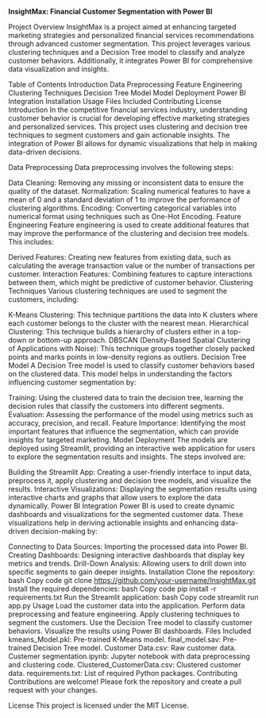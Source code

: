 **InsightMax: Financial Customer Segmentation with Power BI**


Project Overview
InsightMax is a project aimed at enhancing targeted marketing strategies and personalized financial services recommendations through advanced customer segmentation. This project leverages various clustering techniques and a Decision Tree model to classify and analyze customer behaviors. Additionally, it integrates Power BI for comprehensive data visualization and insights.


Table of Contents
Introduction
Data Preprocessing
Feature Engineering
Clustering Techniques
Decision Tree Model
Model Deployment
Power BI Integration
Installation
Usage
Files Included
Contributing
License
Introduction
In the competitive financial services industry, understanding customer behavior is crucial for developing effective marketing strategies and personalized services. This project uses clustering and decision tree techniques to segment customers and gain actionable insights. The integration of Power BI allows for dynamic visualizations that help in making data-driven decisions.

Data Preprocessing
Data preprocessing involves the following steps:

Data Cleaning: Removing any missing or inconsistent data to ensure the quality of the dataset.
Normalization: Scaling numerical features to have a mean of 0 and a standard deviation of 1 to improve the performance of clustering algorithms.
Encoding: Converting categorical variables into numerical format using techniques such as One-Hot Encoding.
Feature Engineering
Feature engineering is used to create additional features that may improve the performance of the clustering and decision tree models. This includes:

Derived Features: Creating new features from existing data, such as calculating the average transaction value or the number of transactions per customer.
Interaction Features: Combining features to capture interactions between them, which might be predictive of customer behavior.
Clustering Techniques
Various clustering techniques are used to segment the customers, including:

K-Means Clustering: This technique partitions the data into K clusters where each customer belongs to the cluster with the nearest mean.
Hierarchical Clustering: This technique builds a hierarchy of clusters either in a top-down or bottom-up approach.
DBSCAN (Density-Based Spatial Clustering of Applications with Noise): This technique groups together closely packed points and marks points in low-density regions as outliers.
Decision Tree Model
A Decision Tree model is used to classify customer behaviors based on the clustered data. This model helps in understanding the factors influencing customer segmentation by:

Training: Using the clustered data to train the decision tree, learning the decision rules that classify the customers into different segments.
Evaluation: Assessing the performance of the model using metrics such as accuracy, precision, and recall.
Feature Importance: Identifying the most important features that influence the segmentation, which can provide insights for targeted marketing.
Model Deployment
The models are deployed using Streamlit, providing an interactive web application for users to explore the segmentation results and insights. The steps involved are:

Building the Streamlit App: Creating a user-friendly interface to input data, preprocess it, apply clustering and decision tree models, and visualize the results.
Interactive Visualizations: Displaying the segmentation results using interactive charts and graphs that allow users to explore the data dynamically.
Power BI Integration
Power BI is used to create dynamic dashboards and visualizations for the segmented customer data. These visualizations help in deriving actionable insights and enhancing data-driven decision-making by:

Connecting to Data Sources: Importing the processed data into Power BI.
Creating Dashboards: Designing interactive dashboards that display key metrics and trends.
Drill-Down Analysis: Allowing users to drill down into specific segments to gain deeper insights.
Installation
Clone the repository:
bash
Copy code
git clone https://github.com/your-username/InsightMax.git
Install the required dependencies:
bash
Copy code
pip install -r requirements.txt
Run the Streamlit application:
bash
Copy code
streamlit run app.py
Usage
Load the customer data into the application.
Perform data preprocessing and feature engineering.
Apply clustering techniques to segment the customers.
Use the Decision Tree model to classify customer behaviors.
Visualize the results using Power BI dashboards.
Files Included
kmeans_Model.pkl: Pre-trained K-Means model.
final_model.sav: Pre-trained Decision Tree model.
Customer Data.csv: Raw customer data.
Custemer segmentation.ipynb: Jupyter notebook with data preprocessing and clustering code.
Clustered_CustomerData.csv: Clustered customer data.
requirements.txt: List of required Python packages.
Contributing
Contributions are welcome! Please fork the repository and create a pull request with your changes.

License
This project is licensed under the MIT License.
